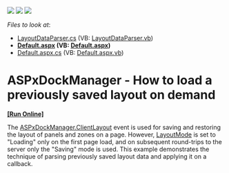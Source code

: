 <!-- default badges list -->
![](https://img.shields.io/endpoint?url=https://codecentral.devexpress.com/api/v1/VersionRange/128554362/15.2.5%2B)
[![](https://img.shields.io/badge/Open_in_DevExpress_Support_Center-FF7200?style=flat-square&logo=DevExpress&logoColor=white)](https://supportcenter.devexpress.com/ticket/details/T343607)
[![](https://img.shields.io/badge/📖_How_to_use_DevExpress_Examples-e9f6fc?style=flat-square)](https://docs.devexpress.com/GeneralInformation/403183)
<!-- default badges end -->
<!-- default file list -->
*Files to look at*:

* [LayoutDataParser.cs](./CS/App_Code/LayoutDataParser.cs) (VB: [LayoutDataParser.vb](./VB/App_Code/LayoutDataParser.vb))
* **[Default.aspx](./CS/Default.aspx) (VB: [Default.aspx](./VB/Default.aspx))**
* [Default.aspx.cs](./CS/Default.aspx.cs) (VB: [Default.aspx.vb](./VB/Default.aspx.vb))
<!-- default file list end -->
# ASPxDockManager - How to load a previously saved layout on demand
<!-- run online -->
**[[Run Online]](https://codecentral.devexpress.com/t343607/)**
<!-- run online end -->


<p>The <a href="https://documentation.devexpress.com/#AspNet/DevExpressWebASPxDockManager_ClientLayouttopic">ASPxDockManager.ClientLayout</a> event is used for saving and restoring the layout of panels and zones on a page. However, <a href="https://documentation.devexpress.com/#AspNet/DevExpressWebASPxClientLayoutArgs_LayoutModetopic">LayoutMode</a> is set to "Loading" only on the first page load, and on subsequent round-trips to the server only the "Saving" mode is used. This example demonstrates the technique of parsing previously saved layout data and applying it on a callback.</p>

<br/>


